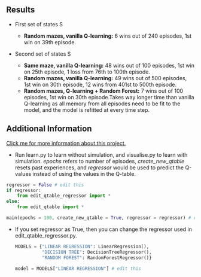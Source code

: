 ## **Res**ults

* First set of states S
  * **Random mazes, vanilla Q-learning:** 6 wins out of 240 episodes, 1st win on 39th episode.

* Second set of states S
  * **Same maze, vanilla Q-learning:** 48 wins out of 100 episodes, 1st win on 25th episode, 1 loss from 76th to 100th episode.
  * **Random mazes, vanilla Q-learning:** 49 wins out of 500 episodes, 1st win on 30th episode, 12 wins from 401st to 500th episode.
  * **Random mazes, Q-learning + Random Forest:** 7 wins out of 100 episodes, 1st win on 30th episode.Takes way longer time than vanilla Q-learning as all memory from all episodes need to be fit to the model, and the model is refitted at every time step.

## **Additional Information**

[Click me for more information about this project.](https://drive.google.com/file/d/1xKVEjbnlA0dPOcXOg9w-yIffEzXRQWkm/view?usp=sharing)

* Run learn.py to learn without simulation, and visualise.py to learn with simulation. *epochs* refers to number of episodes, *create_new_qtable* resets past experiences, and *regressor* would be used to predict the Q-values instead of using the values in the Q-table.

```python
regressor = False # edit this
if regressor:
    from edit_qtable_regressor import *
else:
    from edit_qtable import *

main(epochs = 100, create_new_qtable = True, regressor = regressor) # edit this
```

* If you set regressor as True, then you can change the regressor used in edit_qtable_regressor.py.

  ```python
  MODELS = {"LINEAR REGRESSION": LinearRegression(),
            "DECISION TREE": DecisionTreeRegressor(),
            "RANDOM FOREST": RandomForestRegressor()}
  ```

  ```python
  model = MODELS["LINEAR REGRESSION"] # edit this
  ```

  